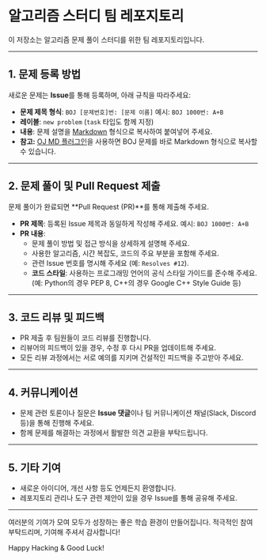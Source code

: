 # 알고리즘 스터디 팀 레포지토리

이 저장소는 알고리즘 문제 풀이 스터디를 위한 팀 레포지토리입니다.

---

## 1. 문제 등록 방법

새로운 문제는 **Issue**를 통해 등록하며, 아래 규칙을 따라주세요:

- **문제 제목 형식**: `BOJ [문제번호]번: [문제 이름]`
예시: `BOJ 1000번: A+B`
- **레이블**: `new problem` (`task` 타입도 함께 지정)
- **내용**: 문제 설명을 [Markdown](https://guides.github.com/features/mastering-markdown/) 형식으로 복사하여 붙여넣어 주세요.
- **참고:** [OJ MD 플러그인](https://chromewebstore.google.com/detail/oj-md/ofbkmnfidhpjpglbjgooomdjppeleldl)을 사용하면 BOJ 문제를 바로 Markdown 형식으로 복사할 수 있습니다.

---

## 2. 문제 풀이 및 Pull Request 제출

문제 풀이가 완료되면 **Pull Request (PR)**를 통해 제출해 주세요.

- **PR 제목**: 등록된 Issue 제목과 동일하게 작성해 주세요.
예시: `BOJ 1000번: A+B`
- **PR 내용**:
    - 문제 풀이 방법 및 접근 방식을 상세하게 설명해 주세요.
    - 사용한 알고리즘, 시간 복잡도, 코드의 주요 부분을 포함해 주세요.
    - 관련 Issue 번호를 명시해 주세요 (예: `Resolves #12`).
    - **코드 스타일**: 사용하는 프로그래밍 언어의 공식 스타일 가이드를 준수해 주세요.
    (예: Python의 경우 PEP 8, C++의 경우 Google C++ Style Guide 등)

---

## 3. 코드 리뷰 및 피드백

- PR 제출 후 팀원들이 코드 리뷰를 진행합니다.
- 리뷰어의 피드백이 있을 경우, 수정 후 다시 PR을 업데이트해 주세요.
- 모든 리뷰 과정에서는 서로 예의를 지키며 건설적인 피드백을 주고받아 주세요.

---

## 4. 커뮤니케이션

- 문제 관련 토론이나 질문은 **Issue 댓글**이나 팀 커뮤니케이션 채널(Slack, Discord 등)을 통해 진행해 주세요.
- 함께 문제를 해결하는 과정에서 활발한 의견 교환을 부탁드립니다.

---

## 5. 기타 기여

- 새로운 아이디어, 개선 사항 등도 언제든지 환영합니다.
- 레포지토리 관리나 도구 관련 제안이 있을 경우 Issue를 통해 공유해 주세요.

---

여러분의 기여가 모여 모두가 성장하는 좋은 학습 환경이 만들어집니다.
적극적인 참여 부탁드리며, 기여해 주셔서 감사합니다!

Happy Hacking & Good Luck!


